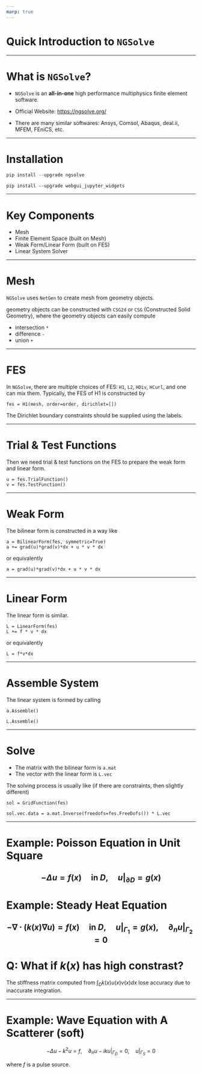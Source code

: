 ```yaml
---
marp: true
---
```


# Quick Introduction to ``NGSolve``

---
# What is ``NGSolve``?

- ``NGSolve`` is an **all-in-one** high performance multiphysics finite element software.

- Official Website: https://ngsolve.org/

- There are many similar softwares: Ansys, Comsol, Abaqus, deal.ii, MFEM, FEniCS, etc.

---
# Installation 

```python
pip install --upgrade ngsolve
```

```
pip install --upgrade webgui_jupyter_widgets
```

---
# Key Components

- Mesh
- Finite Element Space (built on Mesh)
- Weak Form/Linear Form (built on FES)
- Linear System Solver
---
# Mesh

``NGSolve`` uses ``NetGen`` to create mesh from geometry objects.

geometry objects can be constructed with ``CSG2d`` or ``CSG`` (Constructed Solid Geometry), where the geometry objects can easily compute
- intersection ``*``
- difference ``-``
- union ``+``

---
# FES

In ``NGSolve``, there are multiple choices of FES: ``H1``, ``L2``, ``HDiv``, ``HCurl``, and one can mix them. Typically, the FES of H1 is constructed by 

```
fes = H1(mesh, order=order, dirichlet=[])
```
The Dirichlet boundary constraints should be supplied using the labels.

---
# Trial & Test Functions
Then we need trial & test functions on the FES to prepare the weak form and linear form.

```
u = fes.TrialFunction()
v = fes.TestFunction()
```

---


# Weak Form

The bilinear form is constructed in a way like 

```
a = BilinearForm(fes, symmetric=True)
a += grad(u)*grad(v)*dx + u * v * dx
```
or equivalently
```
a = grad(u)*grad(v)*dx + u * v * dx
```
---
# Linear Form
The linear form is similar.
```
L = LinearForm(fes)
L += f * v * dx
```
or equivalently
```
L = f*v*dx
```
---
# Assemble System
The linear system is formed by calling

```
a.Assemble()

L.Assemble()
```
---
# Solve 

- The matrix with the bilinear form is ``a.mat``
- The vector with the linear form is ``L.vec``

The solving process is usually like (if there are constraints, then slightly different)
```
sol = GridFunction(fes)

sol.vec.data = a.mat.Inverse(freedofs=fes.FreeDofs()) * L.vec
```
---

# Example: Poisson Equation in Unit Square

$$-\Delta u = f(x)\quad \text{in } D,\quad u|_{\partial D} = g(x)$$
---
# Example: Steady Heat Equation
$$-\nabla\cdot (k(x) \nabla u)  = f(x)\quad \text{in } D,\quad u|_{\Gamma_1} = g(x),\quad \partial_n u|_{\Gamma_2} = 0$$
---

# Q: What if $k(x)$ has high constrast? 

The stiffness matrix computed from $\int_D k(x) u(x) v(x) dx$ lose accuracy due to inaccurate integration.

---
# Example: Wave Equation with A Scatterer (soft)

$$-\Delta u - k^2 u = f,\quad  \partial_n u - ik u|_{\Gamma_D} = 0,\quad u|_{\Gamma_S} = 0$$

where $f$ is a pulse source. 

